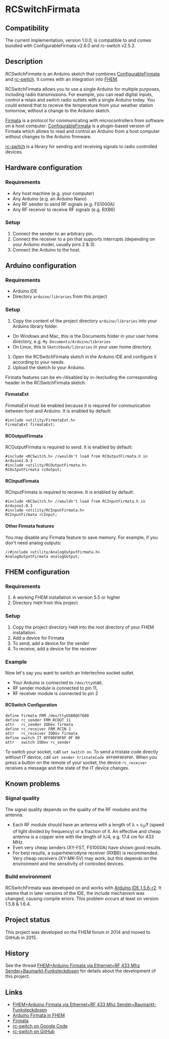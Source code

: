 # RCSwitchFirmata

## Compatibility
The current implementation, version 1.0.0, is compatible to and comes bundled with ConfigurableFirmata v2.6.0 and rc-switch v2.5.2.

## Description
*RCSwitchFirmata* is an Arduino sketch that combines [ConfigurableFirmata](https://github.com/firmata/ConfigurableFirmata) and [rc-switch](https://github.com/sui77/rc-switch). It comes with an integration into [FHEM](http://fhem.de).

RCSwitchFirmata allows you to use a single Arduino for multiple purposes, including radio transmissions. For example, you can read digital inputs, control a relais and switch radio outlets with a single Arduino today. You could extend that to receive the temperature from your weather station tomorrow, without a change to the Arduino sketch.

[Firmata](https://github.com/firmata/arduino) is a protocol for communicating with microcontrollers from software on a host computer. [ConfigurableFirmata](https://github.com/firmata/ConfigurableFirmata) is a plugin-based version of Firmata which allows to read and control an Arduino from a host computer without changes to the Arduino firmware.

[rc-switch](https://github.com/sui77/rc-switch) is a library for sending and receiving signals to radio controlled devices.

## Hardware configuration
### Requirements

* Any host machine (e.g. your computer)
* Any Arduino (e.g. an Arduino Nano)
* Any RF sender to send RF signals (e.g. FS1000A)
* Any RF receiver to receive RF signals (e.g. RXB6)

### Setup
1. Connect the sender to an arbitrary pin.
2. Connect the receiver to a pin that supports interrupts (depending on your Arduino model, usually pins 2 & 3).
3. Connect the Arduino to the host.

## Arduino configuration
### Requirements
* Arduino IDE
* Directory `arduino/libraries` from this project

### Setup
1. Copy the content of the project directory `arduino/libraries` into your Arduino library folder.
 * On Windows and Mac, this is the Documents folder in your user home directory, e.g. `My Documents/Arduino/libraries` 
 * On Linux, this is `Sketchbook/libraries` in your user home directory.
1. Open the RCSwitchFirmata sketch in the Arduino IDE and configure it according to your needs.
1. Upload the sketch to your Arduino.

Firmata features can be en-/disabled by in-/excluding the corresponding header in the RCSwitchFirmata sketch.

#### FirmataExt
*FirmataExt* must be enabled because it is required for communication between host and Arduino. It is enabled by default:

 ```
#include <utility/FirmataExt.h>
FirmataExt firmataExt;
```

#### RCOutputFirmata
RCOutputFirmata is required to send. It is enabled by default:

```
#include <RCSwitch.h> //wouldn't load from RCOutputFirmata.h in Arduino1.0.3
#include <utility/RCOutputFirmata.h>
RCOutputFirmata rcOutput;
```

#### RCInputFirmata
RCInputFirmata is required to receive. It is enabled by default:

```
#include <RCSwitch.h> //wouldn't load from RCInputFirmata.h in Arduino1.0.3
#include <utility/RCInputFirmata.h>
RCInputFirmata rcInput;
```

#### Other Firmata features
You may disable any Firmata feature to save memory. For example, if you don't need analog outputs:

```
//#include <utility/AnalogOutputFirmata.h>
AnalogOutputFirmata analogOutput;
```

## FHEM configuration
### Requirements
1. A working FHEM installation in version 5.5 or higher
2. Directory `FHEM` from this project

### Setup
1. Copy the project directory `FHEM` into the root directory of your FHEM installation.
1. Add a device for Firmata
1. To send, add a device for the sender
1. To receive, add a device for the receiver

### Example

Now let's say you want to switch an Intertechno socket outlet.

* Your Arduino is connected to `/dev/ttyUSB0`,
* RF sender module is connected to pin 11,
* RF receiver module is connected to pin 2

#### RCSwitch Configuration

```
define firmata FRM /dev/ttyUSB0@57600
define rc_sender FRM_RCOUT 11
attr   rc_sender IODev firmata
define rc_receiver FRM_RCIN 2
attr   rc_receiver IODev firmata
define switch IT 0FF00F0F0F 0F 00
attr   switch IODev rc_sender
```

To switch your socket, call `set switch on`. To send a tristate code directly without IT device, call `set sender tristateCode 0FF00F0F0F0F`. When you press a button on the remote of your socket, the device `rc_receiver` receives a message and the state of the IT device changes.

## Known problems
### Signal quality
The signal quality depends on the quality of the RF modules and the antenna.

* Each RF module should have an antenna with a length of λ = c<sub>0</sub>/f (speed of light divided by frequency) or a fraction of it. An effective and cheap antenna is a copper wire with the length of λ/4, e.g. 17.4 cm for 433 MHz.
* Even very cheap senders (XY-FST, FS1000A) have shown good results.
* For best results, a superheterodyne receiver (RXB6) is recommended. Very cheap receivers (XY-MK-5V) may work, but this depends on the environment and the sensitivity of controlled devices.

### Build environment
RCSwitchFirmata was developed on and works with [Arduino IDE 1.5.6-r2](https://www.arduino.cc/en/Main/OldSoftwareReleases#1.5.x). It seems that in later versions of the IDE, the include mechanism was changed, causing compile errors. This problem occurs at least on version 1.5.8 & 1.6.4.

## Project status
This project was developed on the FHEM forum in 2014 and moved to GitHub in 2015.

## History
See the thread [FHEM+Arduino Firmata via Ethernet+RF 433 Mhz Sender+Baumarkt-Funksteckdosen](http://forum.fhem.de/index.php/topic,22320.0.html) for details about the development of this project.

## Links
* [FHEM+Arduino Firmata via Ethernet+RF 433 Mhz Sender+Baumarkt-Funksteckdosen](http://forum.fhem.de/index.php/topic,22320.0.html)
* [Arduino Firmata  in FHEM](http://www.fhemwiki.de/wiki/Arduino_Firmata)
* [Firmata](https://github.com/firmata/arduino)
* [rc-switch on Google Code](https://code.google.com/p/rc-switch/)
* [rc-switch on GitHub](https://github.com/sui77/rc-switch)
